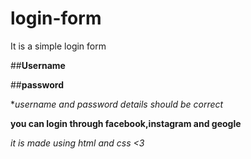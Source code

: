 # login-form

It is a simple login form

##**Username**

##**password**

**username and password details should be correct*

**you can login through facebook,instagram and geogle**

*it is made using html and css <3*
